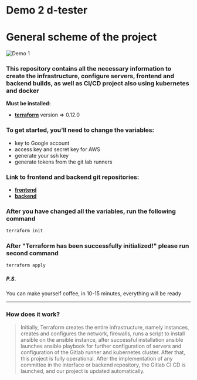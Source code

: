 # Demo 2 d-tester
# General scheme of the project
![Demo 1](http://i.piccy.info/i9/b06f8044be9c7a1fbfa11f33c9944f3c/1599769002/113323/1392829/demo_final.jpg)
### This repository contains all the necessary information to create the infrastructure, configure servers, frontend and backend builds, as well as CI/CD project also using kubernetes and docker
__Must be installed:__
- __[terraform](https://www.terraform.io/downloads.html)__ version => 0.12.0
### To get started, you'll need to change the variables:
* key to Google account
* access key and secret key for AWS
* generate your ssh key
* generate tokens from the git lab runners
### Link to frontend and backend git repositories:
* __[frontend](https://github.com/OlehKuryshko/IF-105.UI.dtapi.if.ua.io)__
* __[backend](https://github.com/OlehKuryshko/dtapi)__
### After you have changed all the variables, run the following command
```bash
terraform init
```
### After "Terraform has been successfully initialized!" please run second command
```bash
terraform apply
```
##### P.S.
You can make yourself coffee, in 10-15 minutes, everything will be ready
___
### How does it work?
>Initially, Terraform creates the entire infrastructure, namely instances, creates and configures the network, firewalls, runs a script to install ansible on the ansible instance, after successful installation ansible launches ansible playbook for further configuration of servers and configuration of the Gitlab runner and kubernetes cluster. After that, this project is fully operational. After the implementation of any committee in the interface or backend repository, the Gitlab CI CD is launched, and our project is updated automatically.